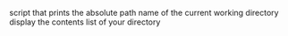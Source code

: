 script that prints the absolute path name of the current working directory
display the contents list of your directory
